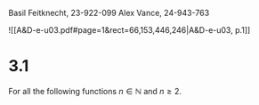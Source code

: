 
Basil Feitknecht, 23-922-099
Alex Vance, 24-943-763


![[A&D-e-u03.pdf#page=1&rect=66,153,446,246|A&D-e-u03, p.1]]


# 3.1
For all the following functions $n \in \mathbb{N}$ and $n \geq 2$.